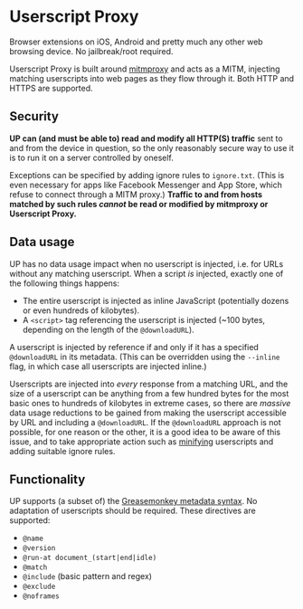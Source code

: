 # Userscript Proxy

Browser extensions on iOS, Android and pretty much any other web browsing device. No jailbreak/root required.

Userscript Proxy is built around [mitmproxy](mitmproxy) and acts as a MITM, injecting matching userscripts into web pages as they flow through it. Both HTTP and HTTPS are supported.


## Security

**UP can (and must be able to) read and modify all HTTP(S) traffic** sent to and from the device in question, so the only reasonably secure way to use it is to run it on a server controlled by oneself.

Exceptions can be specified by adding ignore rules to `ignore.txt`. (This is even necessary for apps like Facebook Messenger and App Store, which refuse to connect through a MITM proxy.) **Traffic to and from hosts matched by such rules _cannot_ be read or modified by mitmproxy or Userscript Proxy.**


## Data usage

UP has no data usage impact when no userscript is injected, i.e. for URLs without any matching userscript.
When a script _is_ injected, exactly one of the following things happens:

  * The entire userscript is injected as inline JavaScript (potentially dozens or even hundreds of kilobytes).
  * A `<script>` tag referencing the userscript is injected (~100 bytes, depending on the length of the `@downloadURL`).

A userscript is injected by reference if and only if it has a specified `@downloadURL` in its metadata.
(This can be overridden using the `--inline` flag, in which case all userscripts are injected inline.)

Userscripts are injected into _every_ response from a matching URL, and the size of a userscript can be anything from a few hundred bytes for the most basic ones to hundreds of kilobytes in extreme cases, so there are _massive_ data usage reductions to be gained from making the userscript accessible by URL and including a `@downloadURL`.
If the `@downloadURL` approach is not possible, for one reason or the other, it is a good idea to be aware of this issue, and to take appropriate action such as [minifying](minification) userscripts and adding suitable ignore rules.


## Functionality

UP supports (a subset of) the [Greasemonkey metadata syntax](metadata). No adaptation of userscripts should be required. These directives are supported:

  * `@name`
  * `@version`
  * `@run-at document_(start|end|idle)`
  * `@match`
  * `@include` (basic pattern and regex)
  * `@exclude`
  * `@noframes`


[mitmproxy]: https://mitmproxy.org
[minification]: https://en.wikipedia.org/wiki/Minification_(programming)
[metadata]: https://wiki.greasespot.net/Metadata_Block
